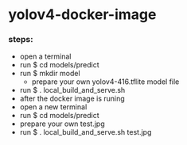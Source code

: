 # yolov4-docker-image

### steps:

- open a terminal
- run $ cd models/predict
- run $ mkdir model
  - prepare your own yolov4-416.tflite model file
- run $ . local_build_and_serve.sh
- after the docker image is runing
- open a new terminal
- run $ cd models/predict
- prepare your own test.jpg
- run $ . local_build_and_serve.sh test.jpg